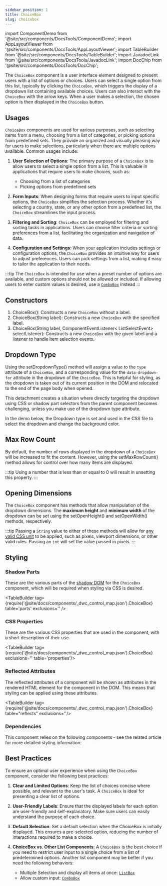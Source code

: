 ```yaml
---
sidebar_position: 1
title: ChoiceBox
slug: choicebox
---
```


import ComponentDemo from '@site/src/components/DocsTools/ComponentDemo';
import AppLayoutViewer from '@site/src/components/DocsTools/AppLayoutViewer';
import TableBuilder from '@site/src/components/DocsTools/TableBuilder';
import JavadocLink from '@site/src/components/DocsTools/JavadocLink';
import DocChip from '@site/src/components/DocsTools/DocChip';

<DocChip tooltipText="This component will render with a shadow DOM, an API built into the browser that facilitates encapsulation." label="Shadow" component="a" href="../../glossary#shadow-dom" target="_blank" clickable={true} iconName="shadow" />

<DocChip tooltipText="The name of the web component that will render in the DOM." label="dwc-choicebox" clickable={false} iconName='code'/>

<JavadocLink type="foundation" location="com/webforj/component/list/ChoiceBox" top='true'/>

<ComponentBasics />

The `ChoiceBox` component is a user interface element designed to present users with a list of options or choices. Users can select a single option from this list, typically by clicking the `ChoiceBox`, which triggers the display of a dropdown list containing available choices. Users can also interact with the `ChoiceBox` with the arrow keys. When a user makes a selection, the chosen option is then displayed in the `ChoiceBox` button. 

<!-- <AppLayoutViewer url='https://demo.webforj.com/webapp/controlsamples?class=componentdemos.choiceboxdemos.ChoiceBoxDemo' mobile='false'/>
<ComponentDemo
frame="hidden"
javaE='https://raw.githubusercontent.com/webforj/ControlSamples/main/src/main/java/componentdemos/choiceboxdemos/ChoiceBoxDemo.java'
cssURL='https://raw.githubusercontent.com/webforj/ControlSamples/main/src/main/resources/css/applayoutstyles/applayout_styles.css'
/> -->

## Usages
`ChoiceBox` components are used for various purposes, such as selecting items from a menu, choosing from a list of categories, or picking options from predefined sets. They provide an organized and visually pleasing way for users to make selections, particularly when there are multiple options available. Common usages include:

1. **User Selection of Options**: The primary purpose of a `ChoiceBox` is to allow users to select a single option from a list. This is valuable in applications that require users to make choices, such as:
    - Choosing from a list of categories
    - Picking options from predefined sets

2. **Form Inputs**: When designing forms that require users to input specific options, the `ChoiceBox` simplifies the selection process. Whether it's selecting a country, state, or any other option from a predefined list, the `ChoiceBox` streamlines the input process.

3. **Filtering and Sorting**: `ChoiceBox` can be employed for filtering and sorting tasks in applications. Users can choose filter criteria or sorting preferences from a list, facilitating the organization and navigation of data.

4. **Configuration and Settings**: When your application includes settings or configuration options, the `ChoiceBox` provides an intuitive way for users to adjust preferences. Users can pick settings from a list, making it easy to tailor the application to their needs.

:::tip
The `ChoiceBox` is intended for use when a preset number of options are available, and custom options should not be allowed or included. If allowing users to enter custom values is desired, use a [`ComboBox`](./combo-box.md) instead
:::

## Constructors

1. <JavadocLink type="foundation" location="com/webforj/component/list/ChoiceBox" code='true' suffix='#<init>()'>ChoiceBox()</JavadocLink>: Constructs a new `ChoiceBox` without a label.
2. <JavadocLink type="foundation" location="com/webforj/component/list/ChoiceBox" code='true' suffix='#<init>(java.lang.String)'>ChoiceBox(String label)</JavadocLink>: Constructs a new `ChoiceBox` with the specified label.
3. <JavadocLink type="foundation" location="com/webforj/component/list/ChoiceBox" code='true' suffix='#<init>(java.lang.String,org.dwcj.component.event.ComponentEventListener)'>ChoiceBox(String label, ComponentEventListener< ListSelectEvent> selectListener)</JavadocLink>: Constructs a new `ChoiceBox` with the given label and a listener to handle item selection events.

## Dropdown Type

Using the <JavadocLink type="foundation" location="com/webforj/component/list/DwcSelectDropdown" code='true' suffix='#setDropdownType(java.lang.String)'>setDropdownType()</JavadocLink> method will assign a value to the `type` attribute of a `ChoiceBox`, and a corresponding value for the `data-dropdown-for` attribute in the dropdown of the `ChoiceBox`. This is helpful for styling, as the dropdown is taken out of its current position in the DOM and relocated to the end of the page body when opened.

<!-- ![example type](../_images/choicebox/type.png)
![example type](../_images/choicebox/type_zoomed.png) -->

This detachment creates a situation where directly targeting the
dropdown using CSS or shadow part selectors from the parent component becomes challenging, unless you make use of the dropdown type attribute.

In the demo below, the Dropdown type is set and used in the CSS file to select the dropdown and change the background color.

<ComponentDemo 
path='https://demo.webforj.com/webapp/controlsamples?class=componentdemos.choiceboxdemos.ChoiceBoxDropdownType' 
javaE='https://raw.githubusercontent.com/webforj/ControlSamples/main/src/main/java/componentdemos/choiceboxdemos/ChoiceBoxDropdownType.java'
javaC='https://raw.githubusercontent.com/webforj/ControlSamples/main/src/main/code_snippets/choicebox/DropdownType.txt'
cssURL='https://raw.githubusercontent.com/webforj/ControlSamples/main/src/main/resources/css/comboboxstyles/dropdown_styles.css'
height='250px'
/>

## Max Row Count

By default, the number of rows displayed in the dropdown of a `ChoiceBox` will be increased to fit the content. However, using the <JavadocLink type="foundation" location="com/webforj/component/list/DwcSelectDropdown" code='true' suffix='#setMaxRowCount(int)'>setMaxRowCount()</JavadocLink> method allows for control over how many items are displayed. 

:::tip
Using a number that is less than or equal to 0 will result in unsetting this property.
:::

<ComponentDemo 
path='https://demo.webforj.com/webapp/controlsamples?class=componentdemos.choiceboxdemos.ChoiceBoxMaxRowDemo' 
javaE='https://raw.githubusercontent.com/webforj/ControlSamples/main/src/main/java/componentdemos/choiceboxdemos/ChoiceBoxMaxRowDemo.java'
javaC='https://raw.githubusercontent.com/webforj/ControlSamples/main/src/main/code_snippets/choicebox/MaxRow.txt'
height='250px'
/>

## Opening Dimensions

The `ChoiceBox` component has methods that allow manipulation of the dropdown dimensions. The **maximum height** and **minimum width** of the dropdown can be set using the <JavadocLink type="foundation" location="com/webforj/component/list/DwcSelectDropdown" code='true' suffix='#setOpenHeight(int)'>setOpenHeight()</JavadocLink> and <JavadocLink type="foundation" location="com/webforj/component/list/DwcSelectDropdown" code='true' suffix='#setOpenWidth(int)'>setOpenWidth()</JavadocLink> methods, respectively. 

:::tip
Passing a `String` value to either of these methods will allow for [any valid CSS unit](https://developer.mozilla.org/en-US/docs/Learn/CSS/Building_blocks/Values_and_units) to be applied, such as pixels, viewport dimensions, or other valid rules. Passing an `int` will set the value passed in pixels.
:::

## Styling
<!-- 
### Expanses
There are five `ChoiceBox` expanses that are supported which allow for quick styling without using CSS. Expanses are supported by use of a built-in enum class. <br/>

<ComponentDemo 
path='https://demo.webforj.com/webapp/controlsamples?class=componentdemos.choiceboxdemos.ComboboxExpanseDemo' 
javaE='https://raw.githubusercontent.com/webforj/ControlSamples/main/src/main/java/componentdemos/choiceboxdemos/ComboboxExpanseDemo.java'
javaC='https://raw.githubusercontent.com/webforj/ControlSamples/main/src/main/code_snippets/combobox/Expanse.txt'
cssURL='https://raw.githubusercontent.com/webforj/ControlSamples/main/src/main/resources/css/comboboxstyles/expanse_styles.css' 
height="150px"
/>

### Themes

The `ChoiceBox` component comes with 14 themes built in for quick styling without the use of CSS. Theming is supported by use of a built-in enum class.

<ComponentDemo 
path='https://demo.webforj.com/webapp/controlsamples?class=componentdemos.choiceboxdemos.ComboboxThemeDemo' 
javaE='https://raw.githubusercontent.com/webforj/ControlSamples/main/src/main/java/componentdemos/choiceboxdemos/ComboboxThemeDemo.java'
cssURL='https://raw.githubusercontent.com/webforj/ControlSamples/main/src/main/resources/css/comboboxstyles/theme_styles.css' 
height="170px"
/> -->

### Shadow Parts

These are the various parts of the [shadow DOM](../../glossary#shadow-dom) for the `ChoiceBox` component, which will be required when styling via CSS is desired.

<TableBuilder tag={require('@site/docs/components/_dwc_control_map.json').ChoiceBox} table='parts' exclusions='' />

### CSS Properties

These are the various CSS properties that are used in the component, with a short description of their use.

<TableBuilder tag={require('@site/docs/components/_dwc_control_map.json').ChoiceBox} exclusions='' table='properties'/>

### Reflected Attributes

The reflected attributes of a component will be shown as attributes in the rendered HTML element for the component in the DOM. This means that styling can be applied using these attributes.

<TableBuilder tag={require('@site/docs/components/_dwc_control_map.json').ChoiceBox} table="reflects" exclusions=''/>

### Dependencies

This component relies on the following components - see the related article for more detailed styling information:

<TableBuilder tag='dwc-choicebox' table="dependencies"/>

## Best Practices 

To ensure an optimal user experience when using the `ChoiceBox` component, consider the following best practices:

1. **Clear and Limited Options**: Keep the list of choices concise where possible, and relevant to the user's task. A `ChoiceBox` is ideal for presenting a clear list of options.

2. **User-Friendly Labels**: Ensure that the displayed labels for each option are user-friendly and self-explanatory. Make sure users can easily understand the purpose of each choice.

3. **Default Selection**: Set a default selection when the ChoiceBox is initially displayed. This ensures a pre-selected option, reducing the number of interactions required to make a choice.

4. **ChoiceBox vs. Other List Components**: A `ChoiceBox` is the best choice if you need to restrict user input to a single choice from a list of predetermined options. Another list component may be better if you need the following behaviors:
    - Multiple Selection and display all items at once: [`ListBox`](./list-box.md)
    - Allow custom input: [`ComboBox`](./combo-box.md)